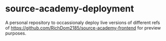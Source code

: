 # source-academy-deployment

A personal repository to occassionaly deploy live versions of different refs of <https://github.com/RichDom2185/source-academy-frontend> for preview purposes.
